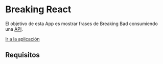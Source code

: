 # Breaking React

El objetivo de esta App es mostrar frases de Breaking Bad consumiendo una [API](https://breaking-bad-quotes.herokuapp.com/v1/quotes). 

[Ir a la aplicación](https://agitated-spence-fe5db4.netlify.app)

## Requisitos

